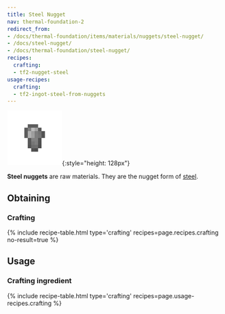 ```yaml
---
title: Steel Nugget
nav: thermal-foundation-2
redirect_from:
- /docs/thermal-foundation/items/materials/nuggets/steel-nugget/
- /docs/steel-nugget/
- /docs/thermal-foundation/steel-nugget/
recipes:
  crafting:
  - tf2-nugget-steel
usage-recipes:
  crafting:
  - tf2-ingot-steel-from-nuggets
---
```


![Steel nugget](/assets/images/thermal-foundation-2/nugget-steel.png){:style="height: 128px"}


**Steel nuggets** are raw materials. They are the nugget form of
[steel](/docs/thermal-foundation-2/steel-ingot/).


Obtaining
---------

### Crafting
{% include recipe-table.html type='crafting' recipes=page.recipes.crafting no-result=true %}


Usage
-----

### Crafting ingredient
{% include recipe-table.html type='crafting' recipes=page.usage-recipes.crafting %}
